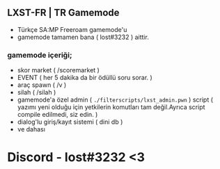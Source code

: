 ## LXST-FR | TR Gamemode
- Türkçe SA:MP Freeroam gamemode'u
- gamemode tamamen bana ( lost#3232 ) aittir.

### gamemode içeriği;
- skor market ( /scoremarket )
- EVENT ( her 5 dakika da bir ödüllü soru sorar. )
- araç spawn ( /v )
- silah ( /silah )
- gamemode'a özel admin ( `./filterscripts/lxst_admin.pwn` ) script ( yazımı yeni olduğu için yetkilerin komutları tam değil.Ayrıca script compile edilmedi, siz edin. )
- dialog'lu giriş/kayıt sistemi ( dini db )
- ve dahası

# Discord - lost#3232 <3
